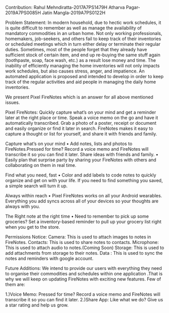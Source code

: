 Contribution:
Rahul Mehndiratta-2017A7PS1479H
Atharva Pagar-2019A7PS0085H
Jatin Mangla-2019A7PS0122H


Problem Statement:
In modern household, due to hectic work schedules, it is quite difficult to remember as well as manage the availability of mandatory commodities in an urban home. Not only working professionals, homemakers, job-seekers, and others fail to keep track of their inventories or scheduled meetings which in turn either delay or terminate their regular duties. Sometimes, most of the people forget that they already have sufficient stock of certain item, and end up re-buying the same stuff again (toothpaste, soap, face wash, etc.) as a result lose money and time. The inability of efficiently managing the home inventories will not only impacts work schedules, but also causes stress, anger, and impatience. An automated application is proposed and intended to develop in order to keep track of the regular activities and aid people in managing the daily home inventories. 

We present Pixel FireNotes which is an answer for all above mentioned issues.

Pixel FireNotes:
Quickly capture what’s on your mind and get a reminder later at the right place or time. Speak a voice memo on the go and have it automatically transcribed. Grab a photo of a poster, receipt or document and easily organize or find it later in search. FireNotes makes it easy to capture a thought or list for yourself, and share it with friends and family.
 
 Capture what’s on your mind
 • Add notes, lists and photos to FireNotes.Pressed for time? Record a                                voice  memo and FireNotes will transcribe it so you can find it later.
 Share ideas with friends and family.
  • Easily plan that surprise party by sharing your FireNotes with others and collaborating on them in real time.

 Find what you need, fast
 • Color and add labels to code notes to quickly organize and get on with your life. If you need to find something you saved, a simple search will turn it up.

 Always within reach
 • Pixel FireNotes works on all your Android wearables. Everything you add syncs across all of your devices so your thoughts are always with you.

 The Right note at the right time
 • Need to remember to pick up some groceries? Set a inventory-based reminder to pull up your grocery list right when you get to the store.

 
 Permissions Notice:
 Camera: This is used to attach images to notes in FireNotes.
 Contacts: This is used to share notes to contacts.
 Microphone: This is used to attach audio to notes.(Coming Soon)
 Storage: This is used to add attachments from storage to their notes.
 Data : This is used to sync the notes and reminders with google account.

Future Additions:
We intend to provide our users with everything they need to organise their
commodities and schedules within one application .That is why we will keep on updating FireNotes with exciting new features. Few of them are: 

1.)Voice Memo: Pressed for time? Record a voice memo and FireNotes will transcribe it so you can find it later.
2.)Share App: Like what we do? Give us a star rating and help us grow. 
